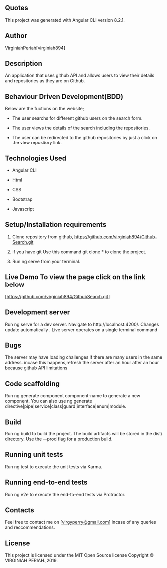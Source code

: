 ## Quotes
This project was generated with Angular CLI version 8.2.1.
## Author 
VirginiahPeriah[virginiah894]


## Description
An application that uses github API and allows users to view their details and repositories as they are on Github.


## Behaviour Driven Development(BDD)
Below are the fuctions on the website;

* The user searchs for different github users on the search form.
* The user views the details of the search including the repositories.

* The user can be redirected to the github repositories  by just a click on the view repository link.

## Technologies Used
* Angular CLI

* Html

* CSS

* Bootstrap

* Javascript

## Setup/Installation requirements
1. Clone repository from github, https://github.com/virginiah894/Github-Search.git

2. If you have git Use this command git clone * to clone the project.

3. Run ng serve from your terminal.


## Live Demo To view the page click on the link below 
[https://github.com/virginiah894/GithubSearch.git]

## Development server
Run ng serve for a dev server. Navigate to http://localhost:4200/.
Changes  update automatically .
Live server operates on a single terminal command
## Bugs
The server may have loading challenges if there are many users in the same address.
incase this happens,refresh the server after an hour after an hour because github API limitations
## Code scaffolding
Run ng generate component component-name to generate a new component. You can also use ng generate directive|pipe|service|class|guard|interface|enum|module.

## Build
Run ng build to build the project. The build artifacts will be stored in the dist/ directory. Use the --prod flag for a production build.

## Running unit tests
Run ng test to execute the unit tests via Karma.

## Running end-to-end tests
Run ng e2e to execute the end-to-end tests via Protractor.
## Contacts
Feel free to contact me on [virgyperry@gmail.com] incase of any queries and reccommendations.

## License
This project is licensed under the MIT Open Source license Copyright © VIRGINIAH PERIAH.,2019. 
